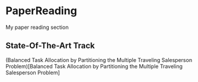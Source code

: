 # PaperReading
My paper reading section

## State-Of-The-Art Track

(Balanced Task Allocation by Partitioning the Multiple Traveling Salesperson Problem)[Balanced Task Allocation by Partitioning the Multiple Traveling Salesperson Problem]

